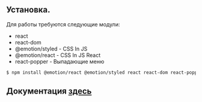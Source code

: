 ## Установка.

Для работы требуются следующие модули:

- react
- react-dom
- @emotion/styled - CSS In JS
- @emotion/react - CSS In JS React
- react-popper - Выпадающие меню


```bash
$ npm install @emotion/react @emotion/styled react react-dom react-popper

```

## Документация [здесь](./docs/README.md)